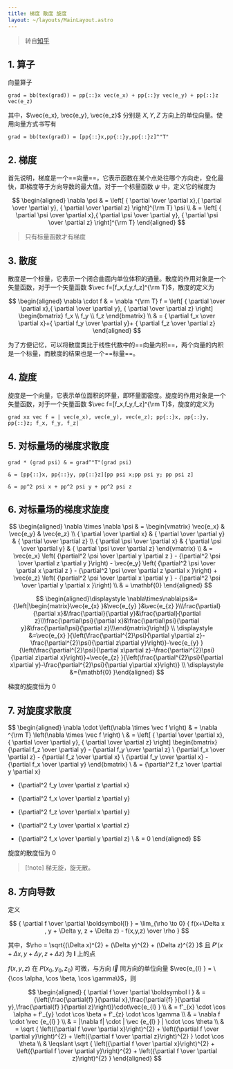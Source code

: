 ```yaml
---
title: 梯度 散度 旋度
layout: ~/layouts/MainLayout.astro
---
```

> 转自[知乎](https://zhuanlan.zhihu.com/p/336928427)

## 1. 算子

向量算子

```am
grad = bb(tex(grad)) = pp{::}x vec(e_x) + pp{::}y vec(e_y) + pp{::}z vec(e_z)
```

其中，$\vec{e_x}, \vec{e_y}, \vec{e_z}$ 分别是 $X,Y,Z$ 方向上的单位向量。使用向量方式书写有

```am
grad = bb(tex(grad)) = [pp{::}x,pp{::}y,pp{::}z]^"T"
```

## 2. 梯度

首先说明，梯度是一个==向量==，它表示函数在某个点处往哪个方向走，变化最快，即梯度等于方向导数的最大值。对于一个标量函数 $\psi$ 中，定义它的梯度为

$$
\begin{aligned}
\nabla \psi & = \left[ { \partial \over \partial x},{ \partial \over \partial y}, { \partial \over \partial z} \right]^{\rm T} \psi \\
& = \left[ { \partial \psi \over \partial x},{ \partial \psi \over \partial y}, { \partial \psi \over \partial z} \right]^{\rm T} 
\end{aligned}
$$

> 只有标量函数才有梯度

## 3. 散度

散度是一个标量，它表示一个闭合曲面内单位体积的通量。散度的作用对象是一个矢量函数，对于一个矢量函数 $\vec f=[f_x,f_y,f_z]^{\rm T}$，散度的定义为

$$
\begin{aligned}
\nabla \cdot f & = \nabla ^{\rm T} f = \left[ { \partial \over \partial x},{ \partial \over \partial y}, { \partial \over \partial z} \right]
\begin{bmatrix}
f_x \\ f_y \\ f_z
\end{bmatrix} \\
& = { \partial f_x \over \partial x}+{ \partial f_y \over \partial y}+ { \partial f_z \over \partial z} 
\end{aligned}
$$

为了方便记忆，可以将散度类比于线性代数中的==向量内积==，两个向量的内积是一个标量，而散度的结果也是一个==标量==。

## 4. 旋度

旋度是一个向量，它表示单位面积的环量，即环量面密度。旋度的作用对象是一个矢量函数，对于一个矢量函数 $\vec f=[f_x,f_y,f_z]^{\rm T}$，旋度的定义为

```am
grad xx vec f = | vec(e_x), vec(e_y), vec(e_z); pp{::}x, pp{::}y, pp{::}z; f_x, f_y, f_z|
```

## 5. 对标量场的梯度求散度

```am
grad * (grad psi) & = grad^"T"(grad psi)

& = [pp{::}x, pp{::}y, pp{::}z][pp psi x;pp psi y; pp psi z]

& = pp^2 psi x + pp^2 psi y + pp^2 psi z
```

## 6. 对标量场的梯度求旋度

$$
\begin{aligned}
\nabla \times \nabla \psi & = \begin{vmatrix}
 \vec{e_x} & \vec{e_y}  & \vec{e_z}  \\
{ \partial \over \partial x} & { \partial \over \partial y} & { \partial \over \partial z} \\
{ \partial \psi \over \partial x} & { \partial \psi \over \partial y} & { \partial \psi \over \partial z}
\end{vmatrix} \\
& = \vec{e_x} \left( {\partial^2 \psi \over \partial y \partial z } - {\partial^2 \psi \over \partial z \partial y }\right) - \vec{e_y} \left( {\partial^2 \psi \over \partial x \partial z } - {\partial^2 \psi \over \partial z \partial x }\right) + \vec{e_z} \left( {\partial^2 \psi \over \partial x \partial y } - {\partial^2 \psi \over \partial y \partial x }\right)  \\
& = \mathbf{0}
\end{aligned}
$$

$$
\begin{aligned}\displaystyle \nabla\times\nabla\psi&={\left|\begin{matrix}\vec{e_{x} }&\vec{e_{y} }&\vec{e_{z} }\\\frac{\partial}{\partial x}&\frac{\partial}{\partial y}&\frac{\partial}{\partial z}\\\frac{\partial\psi}{\partial x}&\frac{\partial\psi}{\partial y}&\frac{\partial\psi}{\partial z}\\\end{matrix}\right|} \\ \displaystyle &=\vec{e_{x} }{\left(\frac{\partial^{2}\psi}{\partial y\partial z}-\frac{\partial^{2}\psi}{\partial z\partial y}\right)}-\vec{e_{y} }{\left(\frac{\partial^{2}\psi}{\partial x\partial z}-\frac{\partial^{2}\psi}{\partial z\partial x}\right)}+\vec{e_{z} }{\left(\frac{\partial^{2}\psi}{\partial x\partial y}-\frac{\partial^{2}\psi}{\partial y\partial x}\right)} \\ \displaystyle &={\mathbf{0} }\end{aligned}
$$

梯度的旋度恒为 0

## 7. 对旋度求散度

$$
\begin{aligned}
\nabla \cdot \left(\nabla \times \vec f \right) & = \nabla ^{\rm T} \left(\nabla \times \vec f \right) \\
& = \left[ { \partial \over \partial x},{ \partial \over \partial y}, { \partial \over \partial z} \right]
\begin{bmatrix}
{\partial f_z \over \partial y} - {\partial f_y \over \partial z} \\
{\partial f_x \over \partial z} - {\partial f_z \over \partial x} \\
{\partial f_y \over \partial x} - {\partial f_x \over \partial y} 
\end{bmatrix} \\
& = {\partial^2 f_z \over \partial y \partial x} 
- {\partial^2 f_y \over \partial z \partial x} 
+ {\partial^2 f_x \over \partial z \partial y}
- {\partial^2 f_z \over \partial x \partial y}
+ {\partial^2 f_y \over \partial x \partial z}
- {\partial^2 f_x \over \partial y \partial z} \\
& = 0
\end{aligned}
$$

旋度的散度恒为 0

> [!note] 梯无旋，旋无散。

## 8. 方向导数

定义

$$
{ \partial f \over \partial \boldsymbol{l} } = \lim_{\rho \to 0} { f(x+\Delta x , y + \Delta y, z + \Delta z) - f(x,y,z) \over \rho }
$$

其中，$\rho = \sqrt{(\Delta x)^{2} + (\Delta y)^{2} + (\Delta z)^{2} }$ 且 $P'(x+ \Delta x, y + \Delta y, z + \Delta z)$ 为 $\boldsymbol l$ 上的点

$f(x,y,z)$ 在 $P(x_{0},y_{0},z_{0})$ 可微，与方向 $\vec l$ 同方向的单位向量 $\vec{e_{l} } = \{\cos \alpha, \cos \beta, \cos \gamma\}$，则


$$
\begin{aligned}
{ \partial f \over \partial \boldsymbol l } 
& = {\left(\frac{\partial{f} }{\partial x},\frac{\partial{f} }{\partial y},\frac{\partial{f} }{\partial z}\right)}\cdot\vec{e_{l} } \\
& = f'_{x} \cdot \cos \alpha + f'_{y} \cdot \cos \beta + f'_{z} \cdot \cos \gamma \\
& = \nabla f \cdot \vec {e_{l} } \\
& = |\nabla f| \cdot | \vec {e_{l} } | \cdot \cos \theta \\
& = \sqrt { \left({\partial f \over \partial x}\right)^{2} + \left({\partial f \over \partial y}\right)^{2} + \left({\partial f \over \partial z}\right)^{2} } \cdot \cos \theta \\
& \leqslant \sqrt { \left({\partial f \over \partial x}\right)^{2} + \left({\partial f \over \partial y}\right)^{2} + \left({\partial f \over \partial z}\right)^{2} } 
\end{aligned}
$$


